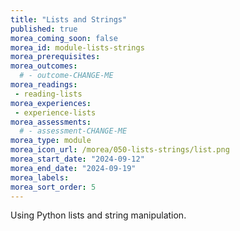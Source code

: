 ```yaml
---
title: "Lists and Strings"
published: true
morea_coming_soon: false
morea_id: module-lists-strings
morea_prerequisites:
morea_outcomes:
  # - outcome-CHANGE-ME
morea_readings:
 - reading-lists
morea_experiences:
 - experience-lists
morea_assessments:
  # - assessment-CHANGE-ME
morea_type: module
morea_icon_url: /morea/050-lists-strings/list.png
morea_start_date: "2024-09-12"
morea_end_date: "2024-09-19"
morea_labels:
morea_sort_order: 5
---
```


Using Python lists and string manipulation.
